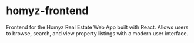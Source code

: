 # homyz-frontend
Frontend for the Homyz Real Estate Web App built with React. Allows users to browse, search, and view property listings with a modern user interface.
